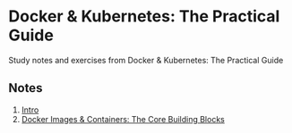# Docker & Kubernetes: The Practical Guide

Study notes and exercises from Docker &amp; Kubernetes: The Practical Guide

## Notes

1. [Intro](./_notes/01-intro.md)
2. [Docker Images & Containers: The Core Building Blocks](./_notes/02-docker-images-and-containers.md)
